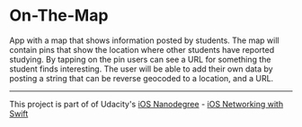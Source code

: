 # On-The-Map

App with a map that shows information posted by students. The map will contain pins that show the location where other students have reported studying. By tapping on the pin users can see a URL for something the student finds interesting. The user will be able to add their own data by posting a string that can be reverse geocoded to a location, and a URL.

---
This project is part of of Udacity's [iOS Nanodegree](https://www.udacity.com/course/nd003) - [iOS Networking with Swift](https://www.udacity.com/course/ud421)

